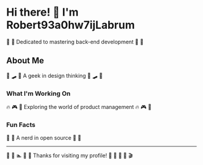 # Hi there! 👋 I'm Robert93a0hw7ijLabrum

🎨 🎱 Dedicated to mastering back-end development 🎨 🎱

## About Me
🎪 🛹 🚣 A geek in design thinking 🎪 🛹 🚣

### What I'm Working On
🔥 🎮 🏒 Exploring the world of product management 🔥 🎮 🏒

### Fun Facts
🚵 🚣 A nerd in open source 🚵 🚣

---
🏓 🏸 🏊 🎯 🏏 Thanks for visiting my profile! 🥁 🎰 🏏 🎵 🎬
